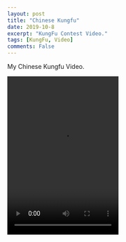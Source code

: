 ```yaml
---
layout: post
title: "Chinese Kungfu"
date: 2019-10-8
excerpt: "KungFu Contest Video."
tags: [KungFu, Video]
comments: False
---
```


My Chinese Kungfu Video.
<div class="feature">
<video width="254" height="360" src="/assets/kungfu.mp4" controls="controls">
您的浏览器不支持 video 标签。
</video>
</div>
